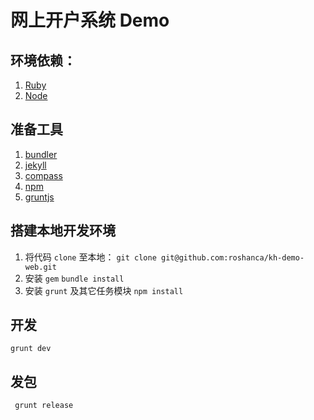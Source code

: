 
网上开户系统 Demo
===========

## 环境依赖：

1. [Ruby](https://www.ruby-lang.org/zh_cn/downloads/)
1. [Node](http://nodejs.org)

## 准备工具

1. [bundler](http://bundler.io/)
1. [jekyll](http://jekyllrb.com)
1. [compass](http://compass-style.org)
1. [npm](https://www.npmjs.org)
1. [gruntjs](http://gruntjs.com)

## 搭建本地开发环境

1. 将代码 `clone` 至本地：
```git clone git@github.com:roshanca/kh-demo-web.git```
1. 安装 `gem`
```bundle install```
1. 安装 `grunt` 及其它任务模块
```npm install```

## 开发

``grunt dev``

## 发包

`` grunt release``
